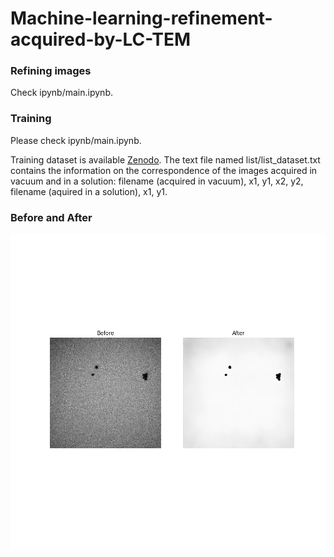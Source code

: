 # Machine-learning-refinement-acquired-by-LC-TEM

### Refining images
Check ipynb/main.ipynb.

### Training 
Please check ipynb/main.ipynb.

Training dataset is available [Zenodo](https://doi.org/10.5281/zenodo.10042733).
The text file named list/list_dataset.txt contains the information on the correspondence of the images acquired in vacuum and in a solution: filename (acquired in vacuum), x1, y1, x2, y2, filename (aquired in a solution), x1, y1.



### Before and After

![ipynb/output.png](ipynb/output.png)
